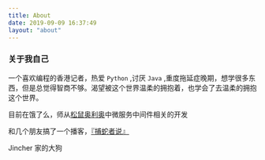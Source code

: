 ```yaml
---
title: About
date: 2019-09-09 16:37:49
layout: "about"
---
```

### 关于我自己

一个喜欢编程的香港记者，热爱 `Python` ,讨厌 `Java` ,重度拖延症晚期，想学很多东西，但是总觉得智商不够。渴望被这个世界温柔的拥抱着，也学会了去温柔的拥抱这个世界。

目前在饿了么，师从[松鼠奥利奥](https://blog.tonyseek.com/)中微服务中间件相关的开发

和几个朋友搞了一个播客，[『捕蛇者说』](https://pythonhunter.org)

Jincher 家的大狗
